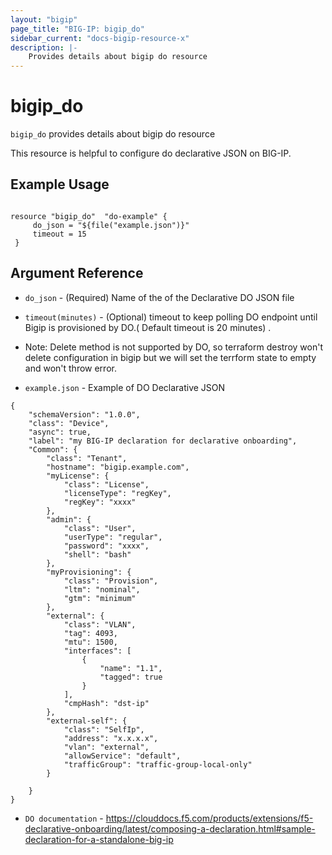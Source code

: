 ```yaml
---
layout: "bigip"
page_title: "BIG-IP: bigip_do"
sidebar_current: "docs-bigip-resource-x"
description: |-
    Provides details about bigip do resource
---
```


# bigip_do

`bigip_do` provides details about bigip do resource

This resource is helpful to configure do declarative JSON on BIG-IP.
## Example Usage


```hcl

resource "bigip_do"  "do-example" {
     do_json = "${file("example.json")}"
     timeout = 15
 }

```

## Argument Reference


* `do_json` - (Required) Name of the of the Declarative DO JSON file

* `timeout(minutes)` - (Optional) timeout to keep polling DO endpoint until Bigip is provisioned by DO.( Default timeout is 20 minutes) .

*  Note: Delete method is not supported by DO, so terraform destroy won't delete configuration in bigip but we will set the terrform state to empty and won't throw error.

* `example.json` - Example of DO Declarative JSON

```hcl
{
    "schemaVersion": "1.0.0",
    "class": "Device",
    "async": true,  
    "label": "my BIG-IP declaration for declarative onboarding",
    "Common": {
        "class": "Tenant",
        "hostname": "bigip.example.com",
        "myLicense": {
            "class": "License",
            "licenseType": "regKey",
            "regKey": "xxxx"
        }, 
        "admin": {
            "class": "User",
            "userType": "regular",
            "password": "xxxx",
            "shell": "bash"
        },
        "myProvisioning": {
            "class": "Provision",
            "ltm": "nominal",
            "gtm": "minimum"
        },
        "external": {
            "class": "VLAN",
            "tag": 4093,
            "mtu": 1500,
            "interfaces": [
                {
                    "name": "1.1",
                    "tagged": true
                }
            ],
            "cmpHash": "dst-ip"
        },
        "external-self": {
            "class": "SelfIp",
            "address": "x.x.x.x",
            "vlan": "external",
            "allowService": "default",
            "trafficGroup": "traffic-group-local-only"
        }
    
    }
}
```
* `DO documentation` - https://clouddocs.f5.com/products/extensions/f5-declarative-onboarding/latest/composing-a-declaration.html#sample-declaration-for-a-standalone-big-ip

